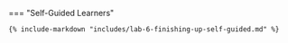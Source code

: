<!-- === "@Build Workshop"

    {% include-markdown "includes/lab-6-finishing-up-event.md" %} -->

=== "Self-Guided Learners"

    {% include-markdown "includes/lab-6-finishing-up-self-guided.md" %}



